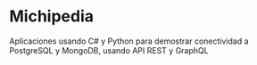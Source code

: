 # Michipedia
Aplicaciones usando C# y Python para demostrar conectividad a PostgreSQL y MongoDB, usando API REST y GraphQL
